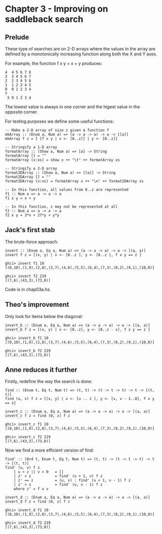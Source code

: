Chapter 3 - Improving on saddleback search
================================

Prelude
-------

These type of searches are on 2-D arrays where the values in the array are defined by a
monotonically increasing function along both the X and Y axes.

For example, the function f x y = x + y produces:

    4  4 5 6 7 8
    3  3 4 5 6 7
    2  2 3 4 5 6
    1  1 2 3 4 5
    0  0 1 2 3 4
    Y  
     X 0 1 2 3 4

The lowest value is always in one corner and the higest value in the opposite corner.

For testing purposes we define some useful functions:

    -- Make a 2-D array of size z given a function f
    mkArray :: (Enum a, Num a) => (a -> a -> a) -> a -> [[a]]
    mkArray f z = [ [f x y | x <- [0..z]] | y <- [0..z]]

    -- Stringify a 1-D array
    formatArray :: (Show a, Num a) => [a] -> String
    formatArray [] = ""
    formatArray (x:xs) = show x ++ "\t" ++ formatArray xs

    -- Stringify a 2-D array
    format2DArray :: (Show a, Num a) => [[a]] -> String
    format2DArray [] = ""
    format2DArray (x:xs) = formatArray x ++ "\n" ++ format2DArray xs

    -- In this function, all values from 0..z are represented   
    f1 :: Num a => a -> a -> a
    f1 x y = x + y

    -- In this function, z may not be represented at all
    f2 :: Num a => a -> a -> a
    f2 x y = 3*x + 27*y + y*y

Jack's first stab
----------------

The brute-force approach:

    invert :: (Enum a, Eq a, Num a) => (a -> a -> a) -> a -> [(a, a)]
    invert f z = [(x, y) | x <- [0..z ], y <- [0..z ], f x y == z ]
    
    ghci> invert f1 10
    [(0,10),(1,9),(2,8),(3,7),(4,6),(5,5),(6,4),(7,3),(8,2),(9,1),(10,0)]

    ghci> invert f2 219
    [(7,6),(43,3),(73,0)]

Code is in chap03a.hs.    

Theo's improvement
----------------

Only look for items below the diagonal:

    invert_b :: (Enum a, Eq a, Num a) => (a -> a -> a) -> a -> [(a, a)]
    invert_b f z = [(x, y) | x <- [0..z], y <- [0..z - x], f x y == z ]

    ghci> invert_b f1 10
    [(0,10),(1,9),(2,8),(3,7),(4,6),(5,5),(6,4),(7,3),(8,2),(9,1),(10,0)]

    ghci> invert_b f2 219
    [(7,6),(43,3),(73,0)]


Anne reduces it further
-----------------------

Firstly, redefine the way the search is done:

    find :: (Enum t, Eq t, Num t) => (t, t) -> (t -> t -> t) -> t -> [(t, t)]
    find (u, v) f z = [(x, y) | x <- [u .. z ], y <- [v, v - 1..0], f x y == z]

    invert_c :: (Enum a, Eq a, Num a) => (a -> a -> a) -> a -> [(a, a)]
    invert_c f z = find (0, z) f z
    
    ghci> invert_c f1 10
    [(0,10),(1,9),(2,8),(3,7),(4,6),(5,5),(6,4),(7,3),(8,2),(9,1),(10,0)]

    ghci> invert_c f2 219
    [(7,6),(43,3),(73,0)]


Now we find a more efficient version of find:

    find' :: (Ord t, Enum t, Eq t, Num t) => (t, t) -> (t -> t -> t) -> t -> [(t, t)]
    find' (u, v) f z
        | u > z || v < 0   = []
        | z' < z           = find' (u + 1, v) f z
        | z' == z          = (u, v) : find' (u + 1, v - 1) f z
        | z' > z           = find' (u, v - 1) f z
        where z' = f u v

    invert_d :: (Enum a, Eq a, Num a) => (a -> a -> a) -> a -> [(a, a)]
    invert_d f z = find (0, z) f z

    ghci> invert_d f1 10
    [(0,10),(1,9),(2,8),(3,7),(4,6),(5,5),(6,4),(7,3),(8,2),(9,1),(10,0)]

    ghci> invert_d f2 219
    [(7,6),(43,3),(73,0)]


